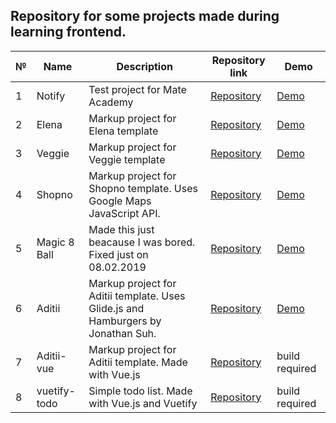 Repository for some projects made during learning frontend.
---
№   | Name | Description | Repository link | Demo
--- | ---  |      ---    |        ---      | ---
1   |Notify|Test project for Mate Academy|[Repository](/notify)|[Demo](https://vladbu.github.io/m8hub/notify/)
2   |Elena|Markup project for Elena template|[Repository](/elena)|[Demo](https://vladbu.github.io/m8hub/elena)
3   |Veggie|Markup project for Veggie template|[Repository](/veggie)|[Demo](https://vladbu.github.io/m8hub/veggie)
4   |Shopno|Markup project for Shopno template. Uses Google Maps JavaScript API.|[Repository](/shopno)|[Demo](https://vladbu.github.io/m8hub/shopno)
5   |Magic 8 Ball|Made this just beacause I was bored. Fixed just on 08.02.2019|[Repository](/Magic%208%20ball)|[Demo](https://vladbu.github.io/m8hub/Magic%208%20ball)
6   |Aditii|Markup project for Aditii template. Uses Glide.js and Hamburgers by Jonathan Suh.|[Repository](/aditii)|[Demo](https://vladbu.github.io/m8hub/aditii)
7   |Aditii-vue|Markup project for Aditii template. Made with Vue.js|[Repository](/aditii-vue)|build required
8   |vuetify-todo|Simple todo list. Made with Vue.js and Vuetify|[Repository](/vuetify-todo)|build required
